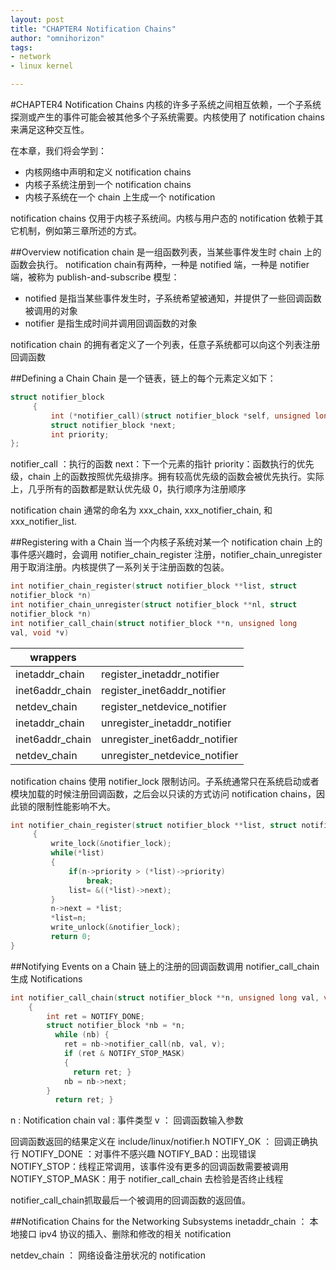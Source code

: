 ```yaml
---
layout: post
title: "CHAPTER4 Notification Chains"
author: "omnihorizon"
tags:
- network
- linux kernel

---
```

#CHAPTER4 Notification Chains
内核的许多子系统之间相互依赖，一个子系统探测或产生的事件可能会被其他多个子系统需要。内核使用了 notification chains 来满足这种交互性。

在本章，我们将会学到：

* 内核网络中声明和定义 notification chains
* 内核子系统注册到一个 notification chains
* 内核子系统在一个 chain 上生成一个 notification

notification chains 仅用于内核子系统间。内核与用户态的 notification 依赖于其它机制，例如第三章所述的方式。

##Overview
notification chain 是一组函数列表，当某些事件发生时 chain 上的函数会执行。
notification chain有两种，一种是 notified 端，一种是 notifier 端，被称为 publish-and-subscribe 模型：

* notified 是指当某些事件发生时，子系统希望被通知，并提供了一些回调函数被调用的对象
* notifier 是指生成时间并调用回调函数的对象

notification chain 的拥有者定义了一个列表，任意子系统都可以向这个列表注册回调函数

##Defining a Chain
Chain 是一个链表，链上的每个元素定义如下：

```c
struct notifier_block
     {
         int (*notifier_call)(struct notifier_block *self, unsigned long, void *);
         struct notifier_block *next;
         int priority;
};
```
notifier_call ：执行的函数
next：下一个元素的指针
priority：函数执行的优先级，chain 上的函数按照优先级排序。拥有较高优先级的函数会被优先执行。实际上，几乎所有的函数都是默认优先级 0，执行顺序为注册顺序

notification chain 通常的命名为 xxx_chain, xxx_notifier_chain, 和 xxx_notifier_list.

##Registering with a Chain
当一个内核子系统对某一个 notification chain 上的事件感兴趣时，会调用 notifier\_chain_register 注册，notifier\_chain\_unregister 用于取消注册。内核提供了一系列关于注册函数的包装。

```c
int notifier_chain_register(struct notifier_block **list, struct
notifier_block *n)
int notifier_chain_unregister(struct notifier_block **nl, struct
notifier_block *n)
int notifier_call_chain(struct notifier_block **n, unsigned long
val, void *v)
```
|  wrappers |  |  
| ------ | ------ | 
| inetaddr_chain | register\_inetaddr_notifier |
| inet6addr_chain | register\_inet6addr_notifier |
| netdev_chain | register\_netdevice_notifier |
| inetaddr_chain | unregister\_inetaddr_notifier |
| inet6addr_chain | unregister\_inet6addr_notifier |
| netdev_chain | unregister\_netdevice_notifier |

notification chains 使用 notifier_lock 限制访问。子系统通常只在系统启动或者模块加载的时候注册回调函数，之后会以只读的方式访问 notification chains，因此锁的限制性能影响不大。

```c
int notifier_chain_register(struct notifier_block **list, struct notifier_block *n)
     {
         write_lock(&notifier_lock);
         while(*list)
         {
             if(n->priority > (*list)->priority)
                 break;
             list= &((*list)->next);
         }
         n->next = *list;
         *list=n;
         write_unlock(&notifier_lock);
         return 0;
}
```

##Notifying Events on a Chain
链上的注册的回调函数调用 notifier_call_chain 生成 Notifications

```c
int notifier_call_chain(struct notifier_block **n, unsigned long val, void *v)
    {
        int ret = NOTIFY_DONE;
        struct notifier_block *nb = *n;
		  while (nb) {
            ret = nb->notifier_call(nb, val, v);
            if (ret & NOTIFY_STOP_MASK)
            {
			  return ret; }
            nb = nb->next;
        }
		  return ret; }
```
n : Notification chain
val : 事件类型
v ： 回调函数输入参数

回调函数返回的结果定义在 include/linux/notifier.h
NOTIFY_OK ： 回调正确执行
NOTIFY\_DONE ：对事件不感兴趣
NOTIFY\_BAD：出现错误
NOTIFY\_STOP：线程正常调用，该事件没有更多的回调函数需要被调用
NOTIFY\_STOP\_MASK：用于 notifier\_call\_chain 去检验是否终止线程

notifier\_call_chain抓取最后一个被调用的回调函数的返回值。

##Notification Chains for the Networking Subsystems
inetaddr_chain ： 本地接口 ipv4 协议的插入、删除和修改的相关 notification

netdev_chain ： 网络设备注册状况的 notification


